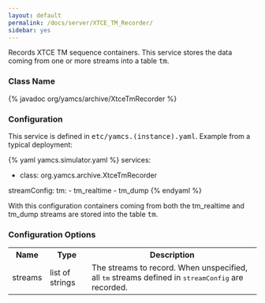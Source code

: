 ```yaml
---
layout: default
permalink: /docs/server/XTCE_TM_Recorder/
sidebar: yes
---
```


Records XTCE TM sequence containers. This service stores the data coming from one or more streams into a table <tt>tm</tt>.

### Class Name
{% javadoc org/yamcs/archive/XtceTmRecorder %}

### Configuration

This service is defined in <tt>etc/yamcs.(instance).yaml</tt>. Example from a typical deployment:

{% yaml yamcs.simulator.yaml %}
services:
  - class: org.yamcs.archive.XtceTmRecorder

streamConfig:
  tm:
    - tm_realtime
    - tm_dump
{% endyaml %}

With this configuration containers coming from both the tm_realtime and tm_dump streams are stored into the table <tt>tm</tt>.

### Configuration Options

<table class="inline">
  <tr>
    <th>Name</th>
    <th>Type</th>
    <th>Description</th>
  </tr>
  <tr>
    <td class="code">streams</td>
    <td class="code">list of strings</td>
    <td>The streams to record. When unspecified, all <tt>tm</tt> streams defined in <tt>streamConfig</tt> are recorded.</td>
  </tr>
</table>
